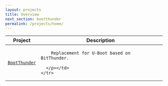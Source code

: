 ```yaml
---
layout: projects
title: Overview
next_section: bootthunder
permalink: /projects/home/
---
```


<div class="mobile-side-scroller">
<table>
  <thead>
    <tr>
      <th>Project</th>
      <th>Description</th>
    </tr>
  </thead>
  <tbody>
    <tr>
      <td><p><code><a href="http://bootthunder.bitthunder.org/">BootThunder</a></code></p></td>
      <td><p>

		Replacement for U-Boot based on BitThunder.

      </p></td>
    </tr>
  </tbody>
</table>
</div>
